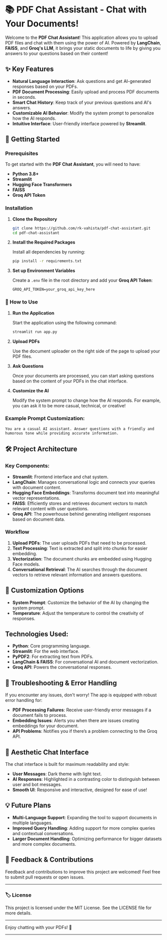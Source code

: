 # 📚 PDF Chat Assistant - Chat with Your Documents!

Welcome to the **PDF Chat Assistant**! This application allows you to upload PDF files and chat with them using the power of AI. Powered by **LangChain**, **FAISS**, and **Groq's LLM**, it brings your static documents to life by giving you answers to your questions based on their content!

## ✨ Key Features

- **Natural Language Interaction**: Ask questions and get AI-generated responses based on your PDFs.
- **PDF Document Processing**: Easily upload and process PDF documents in seconds.
- **Smart Chat History**: Keep track of your previous questions and AI's answers.
- **Customizable AI Behavior**: Modify the system prompt to personalize how the AI responds.
- **Intuitive Interface**: User-friendly interface powered by **Streamlit**.

## 🚀 Getting Started

### Prerequisites

To get started with the **PDF Chat Assistant**, you will need to have:

- **Python 3.8+**
- **Streamlit**
- **Hugging Face Transformers**
- **FAISS**
- **Groq API Token**

### Installation

1. **Clone the Repository**

   ```bash
   git clone https://github.com/rk-vahista/pdf-chat-assistant.git
   cd pdf-chat-assistant
   ```

2. **Install the Required Packages**

   Install all dependencies by running:

   ```bash
   pip install -r requirements.txt
   ```

3. **Set up Environment Variables**

   Create a `.env` file in the root directory and add your **Groq API Token**:

   ```plaintext
   GROQ_API_TOKEN=your_groq_api_key_here
   ```

### 🎯 How to Use

1. **Run the Application**

   Start the application using the following command:

   ```bash
   streamlit run app.py
   ```

2. **Upload PDFs**

   Use the document uploader on the right side of the page to upload your PDF files.

3. **Ask Questions**

   Once your documents are processed, you can start asking questions based on the content of your PDFs in the chat interface.

4. **Customize the AI**

   Modify the system prompt to change how the AI responds. For example, you can ask it to be more casual, technical, or creative!

### Example Prompt Customization:
```plaintext
You are a casual AI assistant. Answer questions with a friendly and humorous tone while providing accurate information.
```

## 🛠️ Project Architecture

### Key Components:

- **Streamlit**: Frontend interface and chat system.
- **LangChain**: Manages conversational logic and connects your queries with document content.
- **Hugging Face Embeddings**: Transforms document text into meaningful vector representations.
- **FAISS**: Efficiently stores and retrieves document vectors to match relevant content with user questions.
- **Groq API**: The powerhouse behind generating intelligent responses based on document data.

### Workflow

1. **Upload PDFs**: The user uploads PDFs that need to be processed.
2. **Text Processing**: Text is extracted and split into chunks for easier embedding.
3. **Vectorization**: The document chunks are embedded using Hugging Face models.
4. **Conversational Retrieval**: The AI searches through the document vectors to retrieve relevant information and answers questions.

## 🌟 Customization Options

- **System Prompt**: Customize the behavior of the AI by changing the system prompt.
- **Temperature**: Adjust the temperature to control the creativity of responses.

## Technologies Used:
- **Python**: Core programming language.
- **Streamlit**: For the web interface.
- **PyPDF2**: For extracting text from PDFs.
- **LangChain & FAISS**: For conversational AI and document vectorization.
- **Groq API**: Powers the conversational responses.

## 🐞 Troubleshooting & Error Handling

If you encounter any issues, don't worry! The app is equipped with robust error handling for:

- **PDF Processing Failures**: Receive user-friendly error messages if a document fails to process.
- **Embedding Issues**: Alerts you when there are issues creating embeddings for your document.
- **API Problems**: Notifies you if there’s a problem connecting to the Groq API.

## 🎨 Aesthetic Chat Interface

The chat interface is built for maximum readability and style:

- **User Messages**: Dark theme with light text.
- **AI Responses**: Highlighted in a contrasting color to distinguish between user and bot messages.
- **Smooth UI**: Responsive and interactive, designed for ease of use!

## 💡 Future Plans

- **Multi-Language Support**: Expanding the tool to support documents in multiple languages.
- **Improved Query Handling**: Adding support for more complex queries and contextual conversations.
- **Larger Document Handling**: Optimizing performance for bigger datasets and more complex documents.

## 📧 Feedback & Contributions

Feedback and contributions to improve this project are welcomed! Feel free to submit pull requests or open issues.

---

### 🏷️ License
This project is licensed under the MIT License. See the LICENSE file for more details.

---

Enjoy chatting with your PDFs! 🚀

--- 